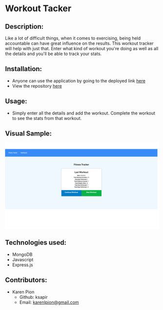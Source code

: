 # Workout Tacker

## Description:
Like a lot of difficult things, when it comes to exercising, being held accountable can have great influence on the results. This workout tracker will help with just that. Enter what kind of workout you're doing as well as all the details and you'll be able to track your stats.

## Installation:
- Anyone can use the application by going to the deployed link [here](https://floating-badlands-61761.herokuapp.com/)
- View the repository [here](https://github.com/ksapir/workout-tracker)

## Usage:
- Simply enter all the details and add the workout. Complete the workout to see the stats from that workout. 

## Visual Sample:
![Workout Tracker](./public/images/workout-tracker.png)

## Technologies used:
- MongoDB
- Javascript
- Express.js

## Contributors:
- Karen Pion
  -  Github: ksapir
  - Email: karenlpion@gmail.com
